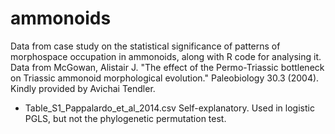 # ammonoids
Data from case study on the statistical significance of patterns of morphospace occupation in ammonoids, along with R code for analysing it.
Data from McGowan, Alistair J. "The effect of the Permo-Triassic bottleneck on Triassic ammonoid morphological evolution." Paleobiology 30.3 (2004). Kindly provided by Avichai Tendler.

- Table_S1_Pappalardo_et_al_2014.csv
Self-explanatory. Used in logistic PGLS, but not the phylogenetic permutation test.
